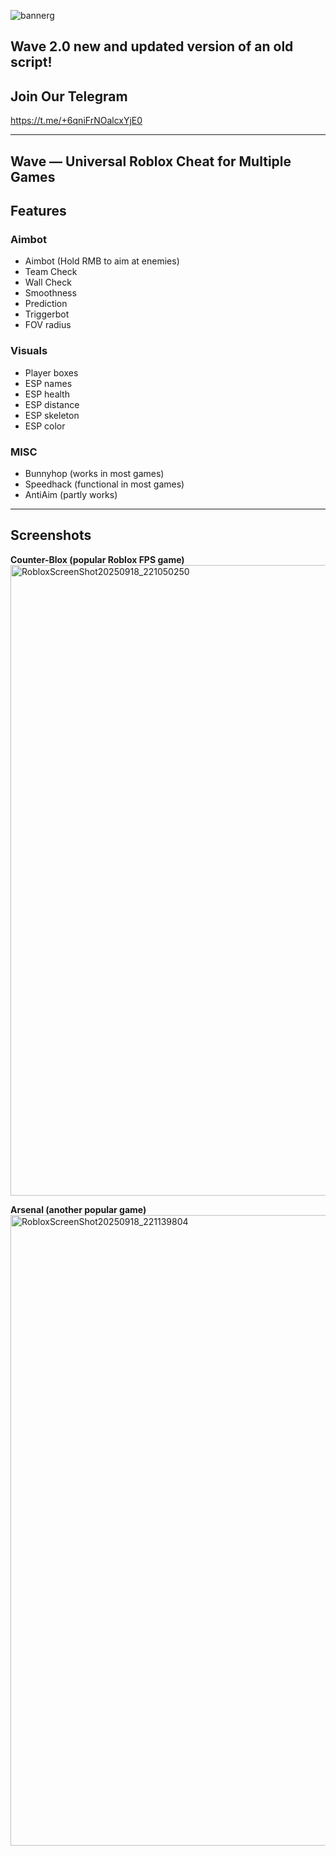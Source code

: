 ![bannerg](https://github.com/user-attachments/assets/a3f51eec-5ca9-40aa-bd53-2ec325da1b87)

## Wave 2.0 new and updated version of an old script! 

## Join Our Telegram

https://t.me/+6qniFrNOalcxYjE0

---

## Wave — Universal Roblox Cheat for Multiple Games

## Features

### Aimbot
- Aimbot (Hold RMB to aim at enemies)
- Team Check
- Wall Check
- Smoothness
- Prediction
- Triggerbot
- FOV radius

### Visuals
- Player boxes
- ESP names
- ESP health
- ESP distance
- ESP skeleton
- ESP color

### MISC
- Bunnyhop (works in most games)
- Speedhack (functional in most games)
- AntiAim (partly works)

---

## Screenshots

**Counter-Blox (popular Roblox FPS game)**  
<img width="1920" height="1009" alt="RobloxScreenShot20250918_221050250" src="https://github.com/user-attachments/assets/10f76ea1-720b-439b-a9ef-2274ee3269a4" />

**Arsenal (another popular game)**  
<img width="1920" height="1009" alt="RobloxScreenShot20250918_221139804" src="https://github.com/user-attachments/assets/592d56e7-51c6-47fd-b101-cd3c3db1c8ce" />
